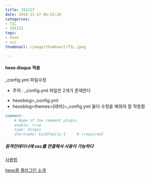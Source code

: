 ```yaml
---
title: 191127
date: 2019-11-27 06:53:20
categories:
- TIL
- 191121
tags:
- hexo
- vsc
thumbnail: /image/thumbnail/TIL.jpeg

---
```



#### hexo disqus 적용
_config.yml 파일수정
* 주의 : _config.yml 파일은 2개가 존재한다 
- hexoblog>_config.yml
- hexoblog>themes>[테마]>_config.yml
둘다 수정을 해줘야 잘 작동함

```markdown
comment:
    # Name of the comment plugin
    enable: true
    type: disqus
    shortname: kindfamily-1     # (required)

```

##### 원격컨테이너에 vsc를 연결해서 사용이 가능하다

[사용법](https://evols-atirev.tistory.com/28)

[hexo꿀 플러그인 소개](https://d2fault.github.io/2018/02/20/20180220-hexo-essential-plugin/)